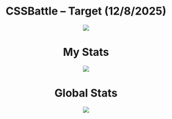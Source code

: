<h1 align="center">CSSBattle – Target (12/8/2025)</h1>

<p align="center">
  <img src="https://firebasestorage.googleapis.com/v0/b/cssbattleapp.appspot.com/o/user%2Fe6YbeBahWNPT7VpE2rE2p85byxa2%2Ftargets%2Ftarget_TczpIqD@2x.png?alt=media">
</p>

<h1 align="center">My Stats</h1>

<p align="center">
  <img src="https://github.com/user-attachments/assets/73abb053-aada-47d1-98c2-347f0f2e4e6e">
</p>

<h1 align="center">Global Stats</h1>

<p align="center">
  <img src="https://github.com/user-attachments/assets/d9e61044-0761-49d8-b2dd-537abbffb1c2">
</p>

